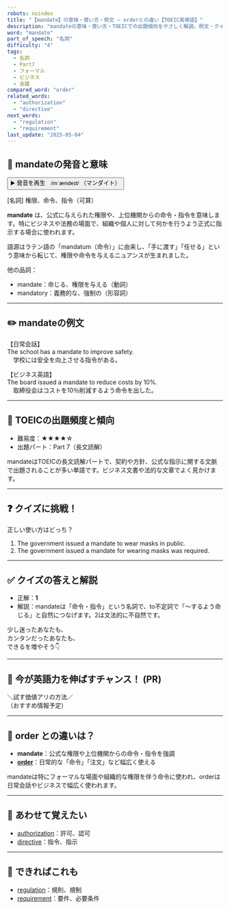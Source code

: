 ```yaml
---
robots: noindex
title: "【mandate】の意味・使い方・例文 ― orderとの違い【TOEIC英単語】"
description: "mandateの意味・使い方・TOEICでの出題傾向をやさしく解説。例文・クイズ付きでorderとの違いもわかりやすく学べます。"
word: "mandate"
part_of_speech: "名詞"
difficulty: "4"
tags:
  - 名詞
  - Part7
  - フォーマル
  - ビジネス
  - 会議
compared_word: "order"
related_words:
  - "authorization"
  - "directive"
next_words:
  - "regulation"
  - "requirement"
last_update: "2025-05-04"
---
```


## 🔰 mandateの発音と意味

<button class="play-audio" onclick="playTTS('mandate')">
  <span class="play-audio-main">
    ▶️ 発音を再生　/mˈændeɪt/
  </span>
  <span class="play-audio-sub">
    （マンダイト）
  </span>
</button>

[名詞] 権限、命令、指令（可算）

**mandate** は、公式に与えられた権限や、上位機関からの命令・指令を意味します。特にビジネスや法務の場面で、組織や個人に対して何かを行うよう正式に指示する場合に使われます。

語源はラテン語の「mandatum（命令）」に由来し、「手に渡す」「任せる」という意味から転じて、権限や命令を与えるニュアンスが生まれました。

他の品詞：  
- mandate：命じる、権限を与える（動詞）
- mandatory：義務的な、強制の（形容詞）

---

## ✏️ mandateの例文

【日常会話】  
The school has a mandate to improve safety.  
　学校には安全を向上させる指令がある。

【ビジネス英語】  
The board issued a mandate to reduce costs by 10%.  
　取締役会はコストを10％削減するよう命令を出した。

---

## 🎯 TOEICの出題頻度と傾向

- 難易度：★★★★☆
- 出題パート：Part 7（長文読解）

mandateはTOEICの長文読解パートで、契約や方針、公式な指示に関する文脈で出題されることが多い単語です。ビジネス文書や法的な文章でよく見かけます。

---

## ❓ クイズに挑戦！

正しい使い方はどっち？

1. The government issued a mandate to wear masks in public.  
2. The government issued a mandate for wearing masks was required.

---

## ✅ クイズの答えと解説

- 正解：**1**
- 解説：mandateは「命令・指令」という名詞で、to不定詞で「～するよう命じる」と自然につなげます。2は文法的に不自然です。

少し迷ったあなたも、  
カンタンだったあなたも、  
できるを増やそう👇️

---

## 🚀 今が英語力を伸ばすチャンス！ (PR)

<div class="info-center">
＼試す価値アリの方法／<br>  
（おすすめ情報予定）
</div>

---

## 🤔  order との違いは？

- **mandate**：公式な権限や上位機関からの命令・指令を強調
- **[order](/word/order/)**：日常的な「命令」「注文」など幅広く使える

mandateは特にフォーマルな場面や組織的な権限を伴う命令に使われ、orderは日常会話やビジネスで幅広く使われます。

---

## 🧩 あわせて覚えたい

- [authorization](/word/authorization/)：許可、認可
- [directive](/word/directive/)：指令、指示

---

## 📖 できればこれも

- [regulation](/word/regulation/)：規則、規制
- [requirement](/word/requirement/)：要件、必要条件

<!-- cvid: aid24_bid19 -->
